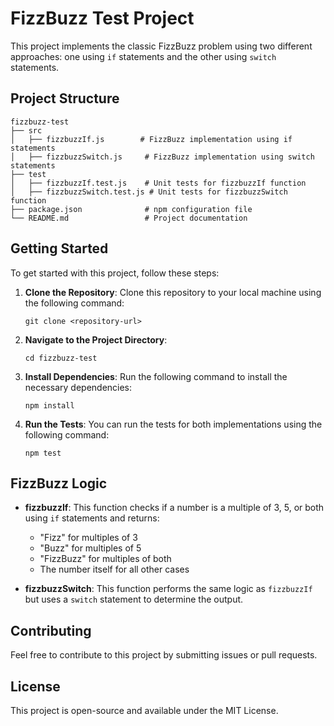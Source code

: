 # FizzBuzz Test Project

This project implements the classic FizzBuzz problem using two different approaches: one using `if` statements and the other using `switch` statements. 

## Project Structure

```
fizzbuzz-test
├── src
│   ├── fizzbuzzIf.js        # FizzBuzz implementation using if statements
│   ├── fizzbuzzSwitch.js     # FizzBuzz implementation using switch statements
├── test
│   ├── fizzbuzzIf.test.js    # Unit tests for fizzbuzzIf function
│   ├── fizzbuzzSwitch.test.js # Unit tests for fizzbuzzSwitch function
├── package.json              # npm configuration file
└── README.md                 # Project documentation
```

## Getting Started

To get started with this project, follow these steps:

1. **Clone the Repository**: 
   Clone this repository to your local machine using the following command:
   ```
   git clone <repository-url>
   ```

2. **Navigate to the Project Directory**:
   ```
   cd fizzbuzz-test
   ```

3. **Install Dependencies**:
   Run the following command to install the necessary dependencies:
   ```
   npm install
   ```

4. **Run the Tests**:
   You can run the tests for both implementations using the following command:
   ```
   npm test
   ```

## FizzBuzz Logic

- **fizzbuzzIf**: This function checks if a number is a multiple of 3, 5, or both using `if` statements and returns:
  - "Fizz" for multiples of 3
  - "Buzz" for multiples of 5
  - "FizzBuzz" for multiples of both
  - The number itself for all other cases

- **fizzbuzzSwitch**: This function performs the same logic as `fizzbuzzIf` but uses a `switch` statement to determine the output.

## Contributing

Feel free to contribute to this project by submitting issues or pull requests. 

## License

This project is open-source and available under the MIT License.